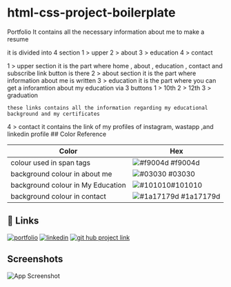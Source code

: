 # html-css-project-boilerplate
Portfolio 
It contains all the necessary information about me to make a resume


it is divided into 4 section
1 > upper
2 > about
3 > education
4 > contact


1 > upper section
    it is the part where home , about , education , contact and subscribe link button is  there
2 > about section
    it is the part where information about me is written
3 > education
    it is the part where you can get a inforamtion about my education via 3 buttons 
    1 > 10th
    2 > 12th 
    3 > graduation

    these links contains all the information regarding my educational background and my certificates
4 > contact
    it contains the link of my profiles of instagram, wastapp ,and linkedin profile           ## Color Reference

| Color             | Hex                                                                |
| ----------------- | ------------------------------------------------------------------ |
| colour used in span tags | ![#f9004d](https://via.placeholder.com/10/0a192f?text=+) #f9004d |
| background colour in about me | ![#03030](https://via.placeholder.com/10/f8f8f8?text=+) #03030 |
| background colour in My Education | ![#101010](https://via.placeholder.com/10/00b48a?text=+)#101010 |
| background colour in contact | ![#1a17179d](https://via.placeholder.com/10/00b48a?text=+) #1a17179d |


## 🔗 Links
[![portfolio](https://img.shields.io/badge/my_portfolio-000?style=for-the-badge&logo=ko-fi&logoColor=white)](https://katherinempeterson.com/)
[![linkedin](https://img.shields.io/badge/linkedin-0A66C2?style=for-the-badge&logo=linkedin&logoColor=white)](https://www.linkedin.com/in/kumar-sundram-6a9920172/)
[![git hub project link](https://img.shields.io/badge/twitter-1DA1F2?style=for-the-badge&logo=twitter&logoColor=white)](https://github.com/ksundram620/html-css-project-1st.git)


## Screenshots

![App Screenshot](https://im.ge/i/rp6mp8)

